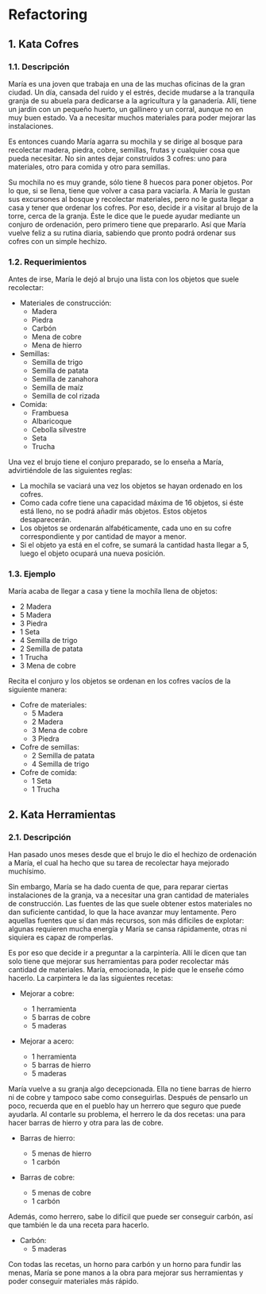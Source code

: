 # Refactoring

## 1. Kata Cofres

### 1.1. Descripción

María es una joven que trabaja en una de las muchas oficinas de la gran ciudad. Un día, cansada del ruido y el estrés, 
decide mudarse a la tranquila granja de su abuela para dedicarse a la agricultura y la ganadería. Allí, tiene un jardín 
con un pequeño huerto, un gallinero y un corral, aunque no en muy buen estado. Va a necesitar muchos materiales para 
poder mejorar las instalaciones.

Es entonces cuando María agarra su mochila y se dirige al bosque para recolectar madera, piedra, cobre, semillas, 
frutas y cualquier cosa que pueda necesitar. No sin antes dejar construidos 3 cofres: uno para materiales, otro para 
comida y otro para semillas.

Su mochila no es muy grande, sólo tiene 8 huecos para poner objetos. Por lo que, si se llena, tiene 
que volver a casa para vaciarla. A María le gustan sus excursones al bosque y recolectar materiales, pero no le gusta 
llegar a casa y tener que ordenar los cofres. Por eso, decide ir a visitar al brujo de la torre, cerca de la granja. 
Éste le dice que le puede ayudar mediante un conjuro de ordenación, pero primero tiene que prepararlo. Así que María 
vuelve feliz a su rutina diaria, sabiendo que pronto podrá ordenar sus cofres con un simple hechizo.

### 1.2. Requerimientos
Antes de irse, María le dejó al brujo una lista con los objetos que suele recolectar:
- Materiales de construcción:
    - Madera
    - Piedra
    - Carbón
    - Mena de cobre
    - Mena de hierro
- Semillas:
    - Semilla de trigo
    - Semilla de patata
    - Semilla de zanahora
    - Semilla de maíz
    - Semilla de col rizada
- Comida:
    - Frambuesa
    - Albaricoque
    - Cebolla silvestre
    - Seta
    - Trucha

Una vez el brujo tiene el conjuro preparado, se lo enseña a María, advirtiéndole de las siguientes reglas: 

- La mochila se vaciará una vez los objetos se hayan ordenado en los cofres.
- Como cada cofre tiene una capacidad máxima de 16 objetos, si éste está lleno, no se podrá añadir más objetos. Estos 
objetos desaparecerán.
- Los objetos se ordenarán alfabéticamente, cada uno en su cofre correspondiente y por cantidad de mayor a menor.
- Si el objeto ya está en el cofre, se sumará la cantidad hasta llegar a 5, luego el objeto ocupará una nueva posición.

### 1.3. Ejemplo

María acaba de llegar a casa y tiene la mochila llena de objetos:
- 2 Madera
- 5 Madera
- 3 Piedra
- 1 Seta
- 4 Semilla de trigo
- 2 Semilla de patata
- 1 Trucha
- 3 Mena de cobre

Recita el conjuro y los objetos se ordenan en los cofres vacíos de la siguiente manera:
- Cofre de materiales:
  - 5 Madera
  - 2 Madera
  - 3 Mena de cobre
  - 3 Piedra
- Cofre de semillas:
  - 2 Semilla de patata
  - 4 Semilla de trigo
- Cofre de comida:
  - 1 Seta
  - 1 Trucha

## 2. Kata Herramientas

### 2.1. Descripción

Han pasado unos meses desde que el brujo le dio el hechizo de ordenación a María, el cual ha hecho que su tarea de 
recolectar haya mejorado muchísimo.

Sin embargo, María se ha dado cuenta de que, para reparar ciertas instalaciones de la granja, va a necesitar una gran
cantidad de materiales de construcción. Las fuentes de las que suele obtener estos materiales no dan suficiente cantidad, 
lo que la hace avanzar muy lentamente. Pero aquellas fuentes que sí dan más recursos, son más difíciles de explotar: algunas
requieren mucha energía y María se cansa rápidamente, otras ni siquiera es capaz de romperlas.

Es por eso que decide ir a preguntar a la carpintería. Allí le dicen que tan solo tiene que mejorar sus 
herramientas para poder recolectar más cantidad de materiales. María, emocionada, le pide que le enseñe cómo hacerlo.
La carpintera le da las siguientes recetas:

- Mejorar a cobre:
    - 1 herramienta
    - 5 barras de cobre
    - 5 maderas

- Mejorar a acero:
    - 1 herramienta
    - 5 barras de hierro
    - 5 maderas

María vuelve a su granja algo decepcionada. Ella no tiene barras de hierro ni de cobre y tampoco sabe como conseguirlas.
Después de pensarlo un poco, recuerda que en el pueblo hay un herrero que seguro que puede ayudarla. Al contarle su
problema, el herrero le da dos recetas: una para hacer barras de hierro y otra para las de cobre.

- Barras de hierro:
    - 5 menas de hierro
    - 1 carbón

- Barras de cobre:
    - 5 menas de cobre
    - 1 carbón

Además, como herrero, sabe lo difícil que puede ser conseguir carbón, así que también le da una receta para hacerlo.

- Carbón:
    - 5 maderas

Con todas las recetas, un horno para carbón y un horno para fundir las menas, María se pone manos a la obra para mejorar
sus herramientas y poder conseguir materiales más rápido.